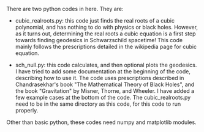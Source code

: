 There are two python codes in here. They are:

* cubic_realroots.py: this code just finds the real roots of a cubic polynomial, and has nothing to do with physics or black holes. However, as it turns out, determining the real roots a cubic equation is a first step towards finding geodesics in Schwarzschild spacetime! This code mainly follows the prescriptions detailed in the wikipedia page for cubic equation.

* sch_null.py: this code calculates, and then optional plots the geodesics. I have tried to add some documentation at the beginning of the code, describing how to use it. The code uses prescriptions described in Chandrasekhar's book "The Mathematical Theory of Black Holes", and the book "Gravitation" by Misner, Thorne, and Wheeler. I have added a few example cases at the bottom of the code. The cubic_realroots.py need to be in the same directory as this code, for this code to run properly.

Other than basic python, these codes need numpy and matplotlib modules. 

